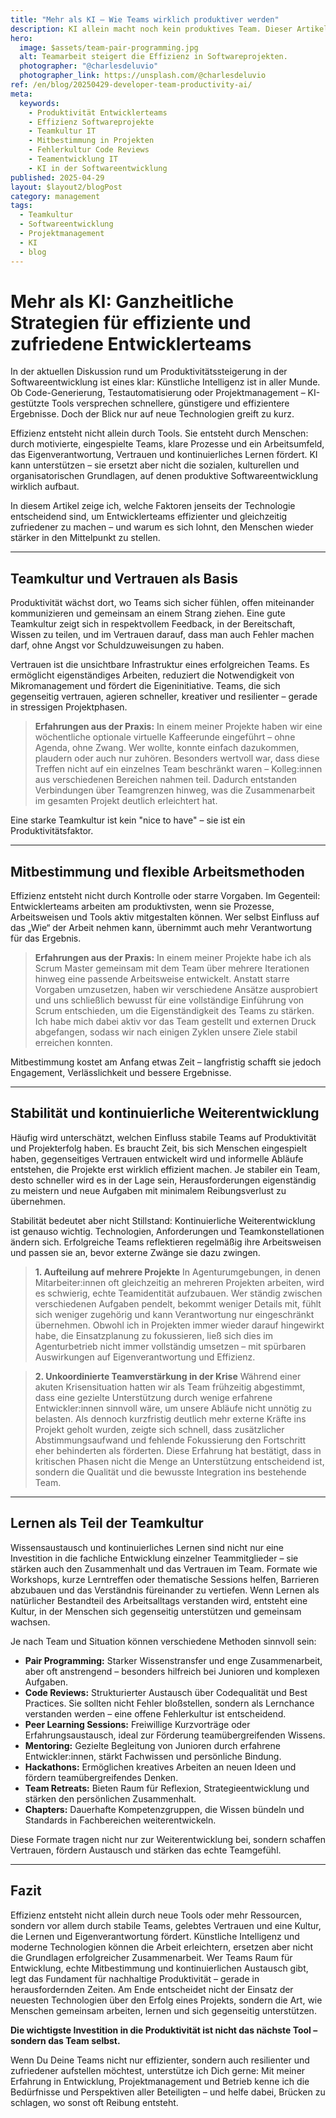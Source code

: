 ```yaml
---
title: "Mehr als KI – Wie Teams wirklich produktiver werden"
description: KI allein macht noch kein produktives Team. Dieser Artikel zeigt, wie Vertrauen, Mitbestimmung und gelebte Lernkultur die echte Produktivität in Entwicklerteams fördern.
hero:
  image: $assets/team-pair-programming.jpg
  alt: Teamarbeit steigert die Effizienz in Softwareprojekten.
  photographer: "@charlesdeluvio"
  photographer_link: https://unsplash.com/@charlesdeluvio
ref: /en/blog/20250429-developer-team-productivity-ai/
meta:
  keywords:
    - Produktivität Entwicklerteams
    - Effizienz Softwareprojekte
    - Teamkultur IT
    - Mitbestimmung in Projekten
    - Fehlerkultur Code Reviews
    - Teamentwicklung IT
    - KI in der Softwareentwicklung
published: 2025-04-29
layout: $layout2/blogPost
category: management
tags:
  - Teamkultur
  - Softwareentwicklung
  - Projektmanagement
  - KI
  - blog
---
```


# Mehr als KI: Ganzheitliche Strategien für effiziente und zufriedene Entwicklerteams

In der aktuellen Diskussion rund um Produktivitätssteigerung in der Softwareentwicklung ist eines klar: Künstliche Intelligenz ist in aller Munde. Ob Code-Generierung, Testautomatisierung oder Projektmanagement – KI-gestützte Tools versprechen schnellere, günstigere und effizientere Ergebnisse. Doch der Blick nur auf neue Technologien greift zu kurz.

Effizienz entsteht nicht allein durch Tools. Sie entsteht durch Menschen: durch motivierte, eingespielte Teams, klare Prozesse und ein Arbeitsumfeld, das Eigenverantwortung, Vertrauen und kontinuierliches Lernen fördert. KI kann unterstützen – sie ersetzt aber nicht die sozialen, kulturellen und organisatorischen Grundlagen, auf denen produktive Softwareentwicklung wirklich aufbaut.

In diesem Artikel zeige ich, welche Faktoren jenseits der Technologie entscheidend sind, um Entwicklerteams effizienter und gleichzeitig zufriedener zu machen – und warum es sich lohnt, den Menschen wieder stärker in den Mittelpunkt zu stellen.

---

## Teamkultur und Vertrauen als Basis

Produktivität wächst dort, wo Teams sich sicher fühlen, offen miteinander kommunizieren und gemeinsam an einem Strang ziehen. Eine gute Teamkultur zeigt sich in respektvollem Feedback, in der Bereitschaft, Wissen zu teilen, und im Vertrauen darauf, dass man auch Fehler machen darf, ohne Angst vor Schuldzuweisungen zu haben.

Vertrauen ist die unsichtbare Infrastruktur eines erfolgreichen Teams. Es ermöglicht eigenständiges Arbeiten, reduziert die Notwendigkeit von Mikromanagement und fördert die Eigeninitiative. Teams, die sich gegenseitig vertrauen, agieren schneller, kreativer und resilienter – gerade in stressigen Projektphasen.

> **Erfahrungen aus der Praxis:**
> In einem meiner Projekte haben wir eine wöchentliche optionale virtuelle Kaffeerunde eingeführt – ohne Agenda, ohne Zwang. Wer wollte, konnte einfach dazukommen, plaudern oder auch nur zuhören. Besonders wertvoll war, dass diese Treffen nicht auf ein einzelnes Team beschränkt waren – Kolleg:innen aus verschiedenen Bereichen nahmen teil. Dadurch entstanden Verbindungen über Teamgrenzen hinweg, was die Zusammenarbeit im gesamten Projekt deutlich erleichtert hat.

Eine starke Teamkultur ist kein "nice to have" – sie ist ein Produktivitätsfaktor.

---

## Mitbestimmung und flexible Arbeitsmethoden

Effizienz entsteht nicht durch Kontrolle oder starre Vorgaben. Im Gegenteil: Entwicklerteams arbeiten am produktivsten, wenn sie Prozesse, Arbeitsweisen und Tools aktiv mitgestalten können.
Wer selbst Einfluss auf das „Wie“ der Arbeit nehmen kann, übernimmt auch mehr Verantwortung für das Ergebnis.

> **Erfahrungen aus der Praxis:**
> In einem meiner Projekte habe ich als Scrum Master gemeinsam mit dem Team über mehrere Iterationen hinweg eine passende Arbeitsweise entwickelt. Anstatt starre Vorgaben umzusetzen, haben wir verschiedene Ansätze ausprobiert und uns schließlich bewusst für eine vollständige Einführung von Scrum entschieden, um die Eigenständigkeit des Teams zu stärken. Ich habe mich dabei aktiv vor das Team gestellt und externen Druck abgefangen, sodass wir nach einigen Zyklen unsere Ziele stabil erreichen konnten.

Mitbestimmung kostet am Anfang etwas Zeit – langfristig schafft sie jedoch Engagement, Verlässlichkeit und bessere Ergebnisse.

---

## Stabilität und kontinuierliche Weiterentwicklung

Häufig wird unterschätzt, welchen Einfluss stabile Teams auf Produktivität und Projekterfolg haben. Es braucht Zeit, bis sich Menschen eingespielt haben, gegenseitiges Vertrauen entwickelt wird und informelle Abläufe entstehen, die Projekte erst wirklich effizient machen.
Je stabiler ein Team, desto schneller wird es in der Lage sein, Herausforderungen eigenständig zu meistern und neue Aufgaben mit minimalem Reibungsverlust zu übernehmen.

Stabilität bedeutet aber nicht Stillstand: Kontinuierliche Weiterentwicklung ist genauso wichtig. Technologien, Anforderungen und Teamkonstellationen ändern sich. Erfolgreiche Teams reflektieren regelmäßig ihre Arbeitsweisen und passen sie an, bevor externe Zwänge sie dazu zwingen.

> **1. Aufteilung auf mehrere Projekte**
> In Agenturumgebungen, in denen Mitarbeiter:innen oft gleichzeitig an mehreren Projekten arbeiten, wird es schwierig, echte Teamidentität aufzubauen. Wer ständig zwischen verschiedenen Aufgaben pendelt, bekommt weniger Details mit, fühlt sich weniger zugehörig und kann Verantwortung nur eingeschränkt übernehmen. Obwohl ich in Projekten immer wieder darauf hingewirkt habe, die Einsatzplanung zu fokussieren, ließ sich dies im Agenturbetrieb nicht immer vollständig umsetzen – mit spürbaren Auswirkungen auf Eigenverantwortung und Effizienz.

> **2. Unkoordinierte Teamverstärkung in der Krise**
> Während einer akuten Krisensituation hatten wir als Team frühzeitig abgestimmt, dass eine gezielte Unterstützung durch wenige erfahrene Entwickler:innen sinnvoll wäre, um unsere Abläufe nicht unnötig zu belasten. Als dennoch kurzfristig deutlich mehr externe Kräfte ins Projekt geholt wurden, zeigte sich schnell, dass zusätzlicher Abstimmungsaufwand und fehlende Fokussierung den Fortschritt eher behinderten als förderten. Diese Erfahrung hat bestätigt, dass in kritischen Phasen nicht die Menge an Unterstützung entscheidend ist, sondern die Qualität und die bewusste Integration ins bestehende Team.

---

## Lernen als Teil der Teamkultur

Wissensaustausch und kontinuierliches Lernen sind nicht nur eine Investition in die fachliche Entwicklung einzelner Teammitglieder – sie stärken auch den Zusammenhalt und das Vertrauen im Team.
Formate wie Workshops, kurze Lerntreffen oder thematische Sessions helfen, Barrieren abzubauen und das Verständnis füreinander zu vertiefen. Wenn Lernen als natürlicher Bestandteil des Arbeitsalltags verstanden wird, entsteht eine Kultur, in der Menschen sich gegenseitig unterstützen und gemeinsam wachsen.

Je nach Team und Situation können verschiedene Methoden sinnvoll sein:

- **Pair Programming:** Starker Wissenstransfer und enge Zusammenarbeit, aber oft anstrengend – besonders hilfreich bei Junioren und komplexen Aufgaben.
- **Code Reviews:** Strukturierter Austausch über Codequalität und Best Practices. Sie sollten nicht Fehler bloßstellen, sondern als Lernchance verstanden werden – eine offene Fehlerkultur ist entscheidend.
- **Peer Learning Sessions:** Freiwillige Kurzvorträge oder Erfahrungsaustausch, ideal zur Förderung teamübergreifenden Wissens.
- **Mentoring:** Gezielte Begleitung von Junioren durch erfahrene Entwickler:innen, stärkt Fachwissen und persönliche Bindung.
- **Hackathons:** Ermöglichen kreatives Arbeiten an neuen Ideen und fördern teamübergreifendes Denken.
- **Team Retreats:** Bieten Raum für Reflexion, Strategieentwicklung und stärken den persönlichen Zusammenhalt.
- **Chapters:** Dauerhafte Kompetenzgruppen, die Wissen bündeln und Standards in Fachbereichen weiterentwickeln.

Diese Formate tragen nicht nur zur Weiterentwicklung bei, sondern schaffen Vertrauen, fördern Austausch und stärken das echte Teamgefühl.

---

## Fazit

Effizienz entsteht nicht allein durch neue Tools oder mehr Ressourcen, sondern vor allem durch stabile Teams, gelebtes Vertrauen und eine Kultur, die Lernen und Eigenverantwortung fördert.
Künstliche Intelligenz und moderne Technologien können die Arbeit erleichtern, ersetzen aber nicht die Grundlagen erfolgreicher Zusammenarbeit.
Wer Teams Raum für Entwicklung, echte Mitbestimmung und kontinuierlichen Austausch gibt, legt das Fundament für nachhaltige Produktivität – gerade in herausfordernden Zeiten.
Am Ende entscheidet nicht der Einsatz der neuesten Technologien über den Erfolg eines Projekts, sondern die Art, wie Menschen gemeinsam arbeiten, lernen und sich gegenseitig unterstützen.

**Die wichtigste Investition in die Produktivität ist nicht das nächste Tool – sondern das Team selbst.**

Wenn Du Deine Teams nicht nur effizienter, sondern auch resilienter und zufriedener aufstellen möchtest, unterstütze ich Dich gerne:
Mit meiner Erfahrung in Entwicklung, Projektmanagement und Betrieb kenne ich die Bedürfnisse und Perspektiven aller Beteiligten – und helfe dabei, Brücken zu schlagen, wo sonst oft Reibung entsteht.
